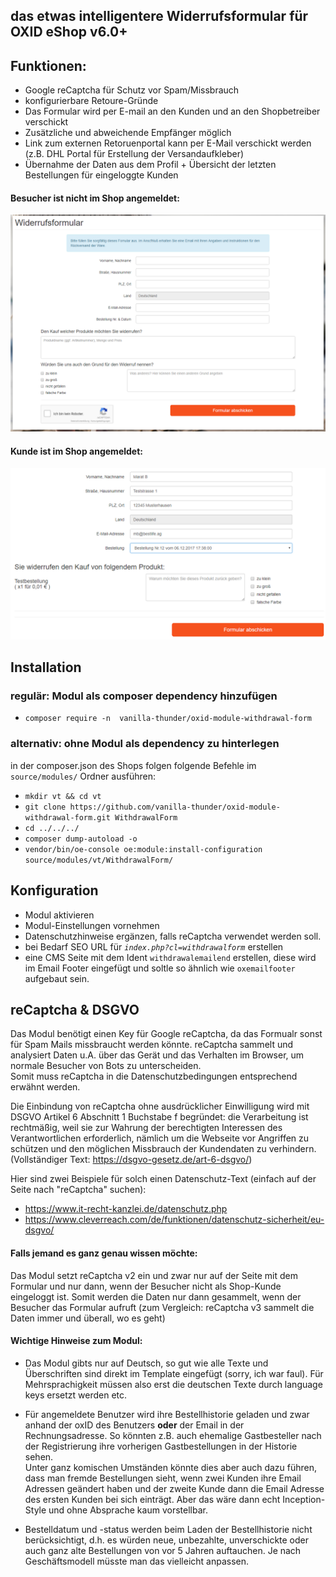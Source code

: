 ## das etwas intelligentere Widerrufsformular für OXID eShop v6.0+




## Funktionen:
- Google reCaptcha für Schutz vor Spam/Missbrauch
- konfigurierbare Retoure-Gründe
- Das Formular wird per E-mail an den Kunden und an den Shopbetreiber verschickt
- Zusätzliche und abweichende Empfänger möglich
- Link zum externen Retoruenportal kann per E-Mail verschickt werden (z.B. DHL Portal für Erstellung der Versandaufkleber)
- Übernahme der Daten aus dem Profil + Übersicht der letzten Bestellungen für eingeloggte Kunden
#### Besucher ist nicht im Shop angemeldet:
![](doc/screenshot.png)
#### Kunde ist im Shop angemeldet:
![](doc/screenshot-logged-in.png)

## Installation
### regulär: Modul als composer dependency hinzufügen
- `composer require -n  vanilla-thunder/oxid-module-withdrawal-form`
### alternativ: ohne Modul als dependency zu hinterlegen
in der composer.json des Shops folgen
folgende Befehle im `source/modules/` Ordner ausführen:
- `mkdir vt && cd vt`
- `git clone https://github.com/vanilla-thunder/oxid-module-withdrawal-form.git WithdrawalForm`
- `cd ../../../`
- `composer dump-autoload -o`
- `vendor/bin/oe-console oe:module:install-configuration source/modules/vt/WithdrawalForm/`
  
## Konfiguration
- Modul aktivieren
- Modul-Einstellungen vornehmen
- Datenschutzhinweise ergänzen, falls reCaptcha verwendet werden soll.
- bei Bedarf SEO URL für *``index.php?cl=withdrawalform``* erstellen
- eine CMS Seite mit dem Ident `withdrawalemailend` erstellen, diese wird im Email Footer eingefügt und soltle so ähnlich wie `oxemailfooter`  aufgebaut sein.

## reCaptcha & DSGVO
Das Modul benötigt einen Key für Google reCaptcha, da das Formualr sonst für Spam Mails missbraucht werden könnte.
reCaptcha sammelt und analysiert Daten u.A. über das Gerät und das Verhalten im Browser, um normale Besucher von Bots zu unterscheiden.  
Somit muss reCaptcha in die Datenschutzbedingungen entsprechend erwähnt werden.
  
Die Einbindung von reCaptcha ohne ausdrücklicher Einwilligung wird mit DSGVO Artikel 6 Abschnitt 1 Buchstabe f begründet: 
die Verarbeitung ist rechtmäßig, weil sie zur Wahrung der berechtigten Interessen des Verantwortlichen erforderlich, nämlich um die Webseite vor Angriffen zu schützen und den möglichen Missbrauch der Kundendaten zu verhindern.  
(Vollständiger Text: https://dsgvo-gesetz.de/art-6-dsgvo/)

Hier sind zwei Beispiele für solch einen Datenschutz-Text (einfach auf der Seite nach "reCaptcha" suchen): 
+ https://www.it-recht-kanzlei.de/datenschutz.php 
+ https://www.cleverreach.com/de/funktionen/datenschutz-sicherheit/eu-dsgvo/

#### Falls jemand es ganz genau wissen möchte:
Das Modul setzt reCaptcha v2 ein und zwar nur auf der Seite mit dem Formular und nur dann, wenn der Besucher nicht als Shop-Kunde eingeloggt ist.
Somit werden die Daten nur dann gesammelt, wenn der Besucher das Formular aufruft (zum Vergleich: reCaptcha v3 sammelt die Daten immer und überall, wo es geht)

#### Wichtige Hinweise zum Modul:
+ Das Modul gibts nur auf Deutsch, so gut wie alle Texte und Überschriften sind direkt im Template eingefügt (sorry, ich war faul). Für Mehrsprachigkeit müssen also erst die deutschen Texte durch language keys ersetzt werden etc.
 
+ Für angemeldete Benutzer wird ihre Bestellhistorie geladen und zwar anhand der oxID des Benutzers **oder** der Email in der Rechnungsadresse. So könnten z.B. auch ehemalige Gastbesteller nach der Registrierung ihre vorherigen Gastbestellungen in der Historie sehen.   
Unter ganz komischen Umständen könnte dies aber auch dazu führen, dass man fremde Bestellungen sieht, wenn zwei Kunden ihre Email Adressen geändert haben und der zweite Kunde dann die Email Adresse des ersten Kunden bei sich einträgt. Aber das wäre dann echt Inception-Style und ohne Absprache kaum vorstellbar.

+ Bestelldatum und -status werden beim Laden der Bestellhistorie nicht berücksichtigt, d.h. es würden neue, unbezahlte, unverschickte oder auch ganz alte Bestellungen von vor 5 Jahren auftauchen. Je nach Geschäftsmodell müsste man das vielleicht anpassen.
